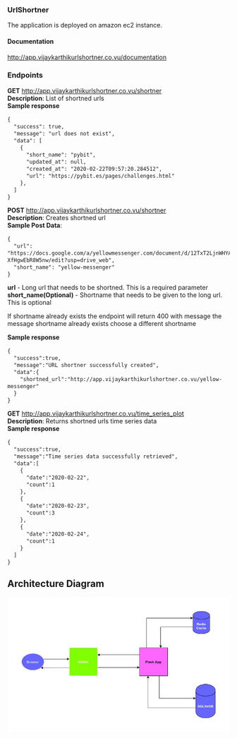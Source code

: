 ### UrlShortner

The application is deployed on amazon ec2 instance.  

#### Documentation
http://app.vijaykarthikurlshortner.co.vu/documentation

### Endpoints

**GET**  http://app.vijaykarthikurlshortner.co.vu/shortner  
**Description**: List of shortned urls  
**Sample response**  
```
{
  "success": true,
  "message": "url does not exist",
  "data": [
    {
      "short_name": "pybit",
      "updated_at": null,
      "created_at": "2020-02-22T09:57:20.284512",
      "url": "https://pybit.es/pages/challenges.html"
    },
  ]
}
```
**POST** http://app.vijaykarthikurlshortner.co.vu/shortner  
**Description**: Creates shortned url  
**Sample Post Data**:  
```
{
  "url": "https://docs.google.com/a/yellowmessenger.com/document/d/12TxT2LjnWHYAuHGq5yQBxj3IVUehW-XfHgwEbR8W5nw/edit?usp=drive_web",
  "short_name": "yellow-messenger"
}
```
**url** - Long url that needs to be shortned. This is a required parameter  
**short_name(Optional)** - Shortname that needs to be given to the long url. This is optional  

If shortname already exists the endpoint will return 400 with message the message shortname already exists choose a different shortname  

**Sample response**
```
{
  "success":true,  
  "message":"URL shortner successfully created",  
  "data":{
    "shortned_url":"http://app.vijaykarthikurlshortner.co.vu/yellow-messenger"  
  }
}
```
**GET** http://app.vijaykarthikurlshortner.co.vu/time_series_plot  
**Description**: Returns shortned urls time series data  
**Sample response**  
```
{
  "success":true,  
  "message":"Time series data successfully retrieved",  
  "data":[
    {
      "date":"2020-02-22",  
      "count":1  
    },  
    {
      "date":"2020-02-23",  
      "count":3  
    },  
    {
      "date":"2020-02-24",  
      "count":1  
    } 
  ]
}
```

## Architecture Diagram

![](URLShortner.jpg)
